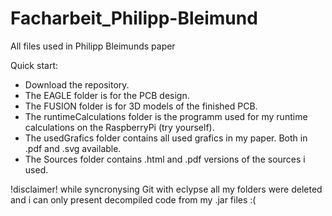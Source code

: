 # Facharbeit_Philipp-Bleimund
 All files used in Philipp Bleimunds paper
 
 Quick start:
 
- Download the repository.  
- The EAGLE folder is for the PCB design.  
- The FUSION folder is for 3D models of the finished PCB.  
- The runtimeCalculations folder is the programm used for my runtime calculations on the RaspberryPi (try yourself).  
- The usedGrafics folder contains all used grafics in my paper. Both in .pdf and .svg available.  
- The Sources folder contains .html and .pdf versions of the sources i used.

!disclaimer! while syncronysing Git with eclypse all my folders were deleted and i can only present decompiled code from my .jar files :(  
